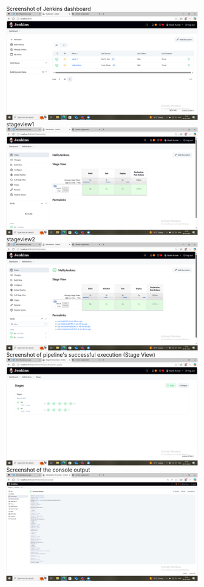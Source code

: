 Screenshot of Jenkins dashboard<br>
![screenshot](dashboard.png)
stageview1<br>
![screenshot](stageView1.png)
stageview2<br>
![screenshot](stageView2.png)
Screenshot of pipeline's successful execution (Stage View) <br>
![screenshot](stageCombined.png)
Screenshot of the console output <br>
![screenshot](consoleOutput.png)